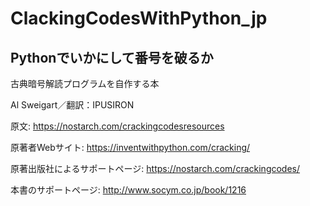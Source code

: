 # ClackingCodesWithPython_jp


## Pythonでいかにして番号を破るか
 古典暗号解読プログラムを自作する本

Al Sweigart／翻訳：IPUSIRON

原文:
https://nostarch.com/crackingcodesresources

原著者Webサイト:
https://inventwithpython.com/cracking/

原著出版社によるサポートページ:
https://nostarch.com/crackingcodes/

本書のサポートページ:
http://www.socym.co.jp/book/1216

